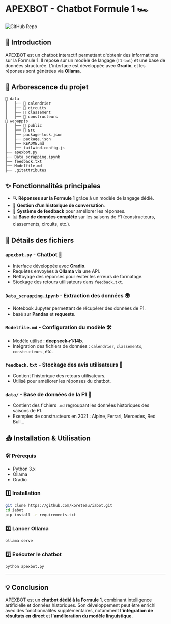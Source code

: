 # APEXBOT - Chatbot Formule 1 🏎️

![GitHub Repo](https://img.shields.io/badge/GitHub-APEXBOT-blue)

## 🚀 Introduction
APEXBOT est un chatbot interactif permettant d'obtenir des informations sur la Formule 1. Il repose sur un modèle de langage (`f1-bot`) et une base de données structurée. L'interface est développée avec **Gradio**, et les réponses sont générées via **Ollama**.

## 📂 Arborescence du projet
```
📂 data
│   ├── 📂 calendrier
│   ├── 📂 circuits
│   ├── 📂 classement
│   ├── 📂 constructeurs
📂 webappjs
│   ├── 📂 public
│   ├── 📂 src
│   ├── package-lock.json
│   ├── package.json
│   ├── README.md
│   ├── tailwind.config.js
├── apexbot.py
├── Data_scrapping.ipynb
├── feedback.txt
├── Modelfile.md
├── .gitattributes
```

## ✨ Fonctionnalités principales
- 🔍 **Réponses sur la Formule 1** grâce à un modèle de langage dédié.
- 📝 **Gestion d’un historique de conversation**.
- 📩 **Système de feedback** pour améliorer les réponses.
- 📊 **Base de données complète** sur les saisons de F1 (constructeurs, classements, circuits, etc.).

## 📜 Détails des fichiers

### `apexbot.py` - Chatbot 🧠
- Interface développée avec **Gradio**.
- Requêtes envoyées à **Ollama** via une API.
- Nettoyage des réponses pour éviter les erreurs de formatage.
- Stockage des retours utilisateurs dans `feedback.txt`.

### `Data_scrapping.ipynb` - Extraction des données 🌍
- Notebook Jupyter permettant de récupérer des données de F1.
- basé sur **Pandas** et **requests**.

### `Modelfile.md` - Configuration du modèle 🛠️
- Modèle utilisé : **deepseek-r1:14b**.
- Intégration des fichiers de données : `calendrier`, `classements`, `constructeurs`, etc.

### `feedback.txt` - Stockage des avis utilisateurs 📜
- Contient l’historique des retours utilisateurs.
- Utilisé pour améliorer les réponses du chatbot.

### `data/` - Base de données de la F1 🏁
- Contient des fichiers `.md` regroupant les données historiques des saisons de F1.
- Exemples de constructeurs en 2021 : Alpine, Ferrari, Mercedes, Red Bull...

## 📥 Installation & Utilisation

### 🛠️ Prérequis
- Python 3.x
- Ollama
- Gradio

### 1️⃣ Installation
```sh
git clone https://github.com/koreteau/iabot.git
cd iabot
pip install -r requirements.txt
```

### 2️⃣ Lancer Ollama
```sh
ollama serve
```

### 3️⃣ Exécuter le chatbot
```sh
python apexbot.py
```
---

## 💡 Conclusion
APEXBOT est un **chatbot dédié à la Formule 1**, combinant intelligence artificielle et données historiques. Son développement peut être enrichi avec des fonctionnalités supplémentaires, notamment **l'intégration de résultats en direct** et **l'amélioration du modèle linguistique**.

